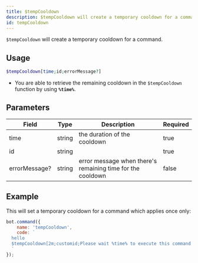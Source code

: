 ```yaml
---
title: $tempCooldown
description: $tempCooldown will create a temporary cooldown for a command.
id: tempCooldown
---
```


`$tempCooldown` will create a temporary cooldown for a command.

## Usage

```php
$tempCooldown[time;id;errorMessage?]
```

* You are able to retrieve the remaining cooldown in the `$tempCooldown` function by using **`%time%`**.

## Parameters

| Field         | Type   | Description                                                | Required |
|---------------|--------|------------------------------------------------------------|----------|
| time          | string | the duration of the cooldown                               | true     |
| id            | string |                                                            | true     |
| errorMessage? | string | error message when there's remaining time for the cooldown | false    |

## Example

This will set a temporary cooldown for a command which applies once only:

```javascript
bot.command({
    name: 'tempCooldown',
    code: `
  hello
  $tempCooldown[2m;customid;Please wait %time% to execute this command again.]
  `
});
```

